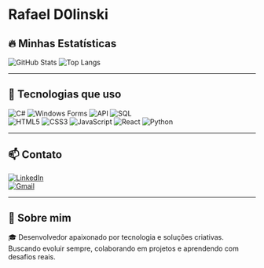 # Rafael D0linski  

## 🔥 Minhas Estatísticas
![GitHub Stats](https://github-readme-stats.vercel.app/api?username=RafaelD0linski&show_icons=true&theme=dark)
![Top Langs](https://github-readme-stats.vercel.app/api/top-langs/?username=RafaelD0linski&layout=compact&theme=dark)



---

## 🚀 Tecnologias que uso  

![C#](https://img.shields.io/badge/C%23-239120?style=for-the-badge&logo=c-sharp&logoColor=white)
![Windows Forms](https://img.shields.io/badge/Windows%20Forms-0078D6?style=for-the-badge&logo=windows)
![API](https://img.shields.io/badge/API-005571?style=for-the-badge&logo=fastapi)
![SQL](https://img.shields.io/badge/SQL-4479A1?style=for-the-badge&logo=postgresql&logoColor=white)  
![HTML5](https://img.shields.io/badge/HTML5-E34F26?style=for-the-badge&logo=html5&logoColor=white)
![CSS3](https://img.shields.io/badge/CSS3-1572B6?style=for-the-badge&logo=css3&logoColor=white)
![JavaScript](https://img.shields.io/badge/JavaScript-F7DF1E?style=for-the-badge&logo=javascript&logoColor=black)
![React](https://img.shields.io/badge/React-20232A?style=for-the-badge&logo=react&logoColor=61DAFB)
![Python](https://img.shields.io/badge/Python-3776AB?style=for-the-badge&logo=python&logoColor=white)

---

## 📫 Contato  

[![LinkedIn](https://img.shields.io/badge/LinkedIn-0077B5?style=for-the-badge&logo=linkedin&logoColor=white)](https://www.linkedin.com/public-profile/settings?trk=d_flagship3_profile_self_view_public_profile)  
[![Gmail](https://img.shields.io/badge/Gmail-D14836?style=for-the-badge&logo=gmail&logoColor=white)](mailto:rafaeldolinski14@gmail.com)  

---

## 💬 Sobre mim  
🎓 Desenvolvedor apaixonado por tecnologia e soluções criativas. Buscando evoluir sempre, colaborando em projetos e aprendendo com desafios reais.

